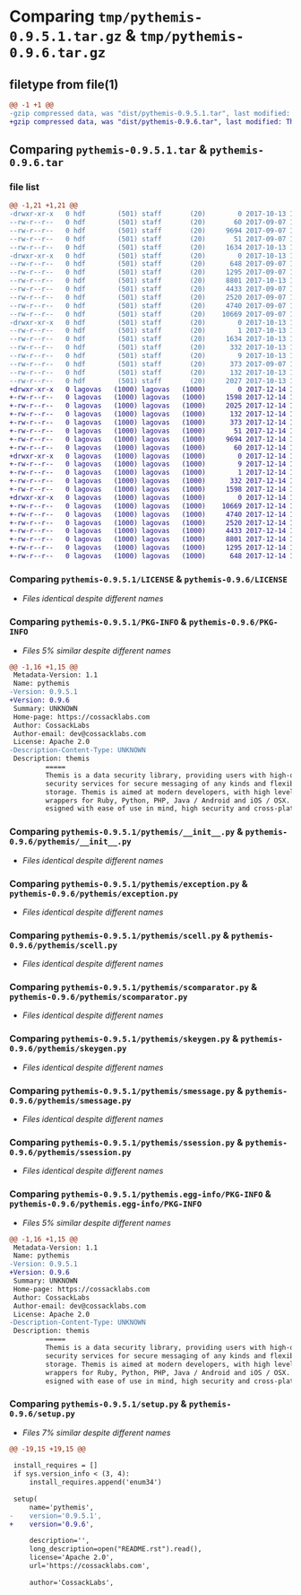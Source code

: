 # Comparing `tmp/pythemis-0.9.5.1.tar.gz` & `tmp/pythemis-0.9.6.tar.gz`

## filetype from file(1)

```diff
@@ -1 +1 @@
-gzip compressed data, was "dist/pythemis-0.9.5.1.tar", last modified: Fri Oct 13 15:50:43 2017, max compression
+gzip compressed data, was "dist/pythemis-0.9.6.tar", last modified: Thu Dec 14 10:12:18 2017, max compression
```

## Comparing `pythemis-0.9.5.1.tar` & `pythemis-0.9.6.tar`

### file list

```diff
@@ -1,21 +1,21 @@
-drwxr-xr-x   0 hdf        (501) staff       (20)        0 2017-10-13 15:50:43.000000 pythemis-0.9.5.1/
--rw-r--r--   0 hdf        (501) staff       (20)       60 2017-09-07 11:25:47.000000 pythemis-0.9.5.1/AUTHORS
--rw-r--r--   0 hdf        (501) staff       (20)     9694 2017-09-07 11:25:47.000000 pythemis-0.9.5.1/LICENSE
--rw-r--r--   0 hdf        (501) staff       (20)       51 2017-09-07 11:25:47.000000 pythemis-0.9.5.1/MANIFEST.in
--rw-r--r--   0 hdf        (501) staff       (20)     1634 2017-10-13 15:50:43.000000 pythemis-0.9.5.1/PKG-INFO
-drwxr-xr-x   0 hdf        (501) staff       (20)        0 2017-10-13 15:50:43.000000 pythemis-0.9.5.1/pythemis/
--rw-r--r--   0 hdf        (501) staff       (20)      648 2017-09-07 11:58:48.000000 pythemis-0.9.5.1/pythemis/__init__.py
--rw-r--r--   0 hdf        (501) staff       (20)     1295 2017-09-07 11:58:48.000000 pythemis-0.9.5.1/pythemis/exception.py
--rw-r--r--   0 hdf        (501) staff       (20)     8801 2017-10-13 13:33:41.000000 pythemis-0.9.5.1/pythemis/scell.py
--rw-r--r--   0 hdf        (501) staff       (20)     4433 2017-09-07 11:58:48.000000 pythemis-0.9.5.1/pythemis/scomparator.py
--rw-r--r--   0 hdf        (501) staff       (20)     2520 2017-09-07 11:58:48.000000 pythemis-0.9.5.1/pythemis/skeygen.py
--rw-r--r--   0 hdf        (501) staff       (20)     4740 2017-09-07 11:58:48.000000 pythemis-0.9.5.1/pythemis/smessage.py
--rw-r--r--   0 hdf        (501) staff       (20)    10669 2017-09-07 11:58:48.000000 pythemis-0.9.5.1/pythemis/ssession.py
-drwxr-xr-x   0 hdf        (501) staff       (20)        0 2017-10-13 15:50:43.000000 pythemis-0.9.5.1/pythemis.egg-info/
--rw-r--r--   0 hdf        (501) staff       (20)        1 2017-10-13 15:50:42.000000 pythemis-0.9.5.1/pythemis.egg-info/dependency_links.txt
--rw-r--r--   0 hdf        (501) staff       (20)     1634 2017-10-13 15:50:42.000000 pythemis-0.9.5.1/pythemis.egg-info/PKG-INFO
--rw-r--r--   0 hdf        (501) staff       (20)      332 2017-10-13 15:50:43.000000 pythemis-0.9.5.1/pythemis.egg-info/SOURCES.txt
--rw-r--r--   0 hdf        (501) staff       (20)        9 2017-10-13 15:50:42.000000 pythemis-0.9.5.1/pythemis.egg-info/top_level.txt
--rw-r--r--   0 hdf        (501) staff       (20)      373 2017-09-07 11:25:47.000000 pythemis-0.9.5.1/README.rst
--rw-r--r--   0 hdf        (501) staff       (20)      132 2017-10-13 15:50:43.000000 pythemis-0.9.5.1/setup.cfg
--rw-r--r--   0 hdf        (501) staff       (20)     2027 2017-10-13 15:49:30.000000 pythemis-0.9.5.1/setup.py
+drwxr-xr-x   0 lagovas   (1000) lagovas   (1000)        0 2017-12-14 10:12:18.000000 pythemis-0.9.6/
+-rw-r--r--   0 lagovas   (1000) lagovas   (1000)     1598 2017-12-14 10:12:18.000000 pythemis-0.9.6/PKG-INFO
+-rw-r--r--   0 lagovas   (1000) lagovas   (1000)     2025 2017-12-14 10:11:17.000000 pythemis-0.9.6/setup.py
+-rw-r--r--   0 lagovas   (1000) lagovas   (1000)      132 2017-12-14 10:12:18.000000 pythemis-0.9.6/setup.cfg
+-rw-r--r--   0 lagovas   (1000) lagovas   (1000)      373 2017-12-14 10:10:46.000000 pythemis-0.9.6/README.rst
+-rw-r--r--   0 lagovas   (1000) lagovas   (1000)       51 2017-12-14 10:10:46.000000 pythemis-0.9.6/MANIFEST.in
+-rw-r--r--   0 lagovas   (1000) lagovas   (1000)     9694 2017-12-14 10:10:46.000000 pythemis-0.9.6/LICENSE
+-rw-r--r--   0 lagovas   (1000) lagovas   (1000)       60 2017-12-14 10:10:46.000000 pythemis-0.9.6/AUTHORS
+drwxr-xr-x   0 lagovas   (1000) lagovas   (1000)        0 2017-12-14 10:12:18.000000 pythemis-0.9.6/pythemis.egg-info/
+-rw-r--r--   0 lagovas   (1000) lagovas   (1000)        9 2017-12-14 10:12:18.000000 pythemis-0.9.6/pythemis.egg-info/top_level.txt
+-rw-r--r--   0 lagovas   (1000) lagovas   (1000)        1 2017-12-14 10:12:18.000000 pythemis-0.9.6/pythemis.egg-info/dependency_links.txt
+-rw-r--r--   0 lagovas   (1000) lagovas   (1000)      332 2017-12-14 10:12:18.000000 pythemis-0.9.6/pythemis.egg-info/SOURCES.txt
+-rw-r--r--   0 lagovas   (1000) lagovas   (1000)     1598 2017-12-14 10:12:18.000000 pythemis-0.9.6/pythemis.egg-info/PKG-INFO
+drwxr-xr-x   0 lagovas   (1000) lagovas   (1000)        0 2017-12-14 10:12:18.000000 pythemis-0.9.6/pythemis/
+-rw-r--r--   0 lagovas   (1000) lagovas   (1000)    10669 2017-12-14 10:10:46.000000 pythemis-0.9.6/pythemis/ssession.py
+-rw-r--r--   0 lagovas   (1000) lagovas   (1000)     4740 2017-12-14 10:10:46.000000 pythemis-0.9.6/pythemis/smessage.py
+-rw-r--r--   0 lagovas   (1000) lagovas   (1000)     2520 2017-12-14 10:10:46.000000 pythemis-0.9.6/pythemis/skeygen.py
+-rw-r--r--   0 lagovas   (1000) lagovas   (1000)     4433 2017-12-14 10:10:46.000000 pythemis-0.9.6/pythemis/scomparator.py
+-rw-r--r--   0 lagovas   (1000) lagovas   (1000)     8801 2017-12-14 10:10:46.000000 pythemis-0.9.6/pythemis/scell.py
+-rw-r--r--   0 lagovas   (1000) lagovas   (1000)     1295 2017-12-14 10:10:46.000000 pythemis-0.9.6/pythemis/exception.py
+-rw-r--r--   0 lagovas   (1000) lagovas   (1000)      648 2017-12-14 10:10:46.000000 pythemis-0.9.6/pythemis/__init__.py
```

### Comparing `pythemis-0.9.5.1/LICENSE` & `pythemis-0.9.6/LICENSE`

 * *Files identical despite different names*

### Comparing `pythemis-0.9.5.1/PKG-INFO` & `pythemis-0.9.6/PKG-INFO`

 * *Files 5% similar despite different names*

```diff
@@ -1,16 +1,15 @@
 Metadata-Version: 1.1
 Name: pythemis
-Version: 0.9.5.1
+Version: 0.9.6
 Summary: UNKNOWN
 Home-page: https://cossacklabs.com
 Author: CossackLabs
 Author-email: dev@cossacklabs.com
 License: Apache 2.0
-Description-Content-Type: UNKNOWN
 Description: themis
         =====
         Themis is a data security library, providing users with high-quality 
         security services for secure messaging of any kinds and flexible data 
         storage. Themis is aimed at modern developers, with high level OOP 
         wrappers for Ruby, Python, PHP, Java / Android and iOS / OSX. It is d
         esigned with ease of use in mind, high security and cross-platform
```

### Comparing `pythemis-0.9.5.1/pythemis/__init__.py` & `pythemis-0.9.6/pythemis/__init__.py`

 * *Files identical despite different names*

### Comparing `pythemis-0.9.5.1/pythemis/exception.py` & `pythemis-0.9.6/pythemis/exception.py`

 * *Files identical despite different names*

### Comparing `pythemis-0.9.5.1/pythemis/scell.py` & `pythemis-0.9.6/pythemis/scell.py`

 * *Files identical despite different names*

### Comparing `pythemis-0.9.5.1/pythemis/scomparator.py` & `pythemis-0.9.6/pythemis/scomparator.py`

 * *Files identical despite different names*

### Comparing `pythemis-0.9.5.1/pythemis/skeygen.py` & `pythemis-0.9.6/pythemis/skeygen.py`

 * *Files identical despite different names*

### Comparing `pythemis-0.9.5.1/pythemis/smessage.py` & `pythemis-0.9.6/pythemis/smessage.py`

 * *Files identical despite different names*

### Comparing `pythemis-0.9.5.1/pythemis/ssession.py` & `pythemis-0.9.6/pythemis/ssession.py`

 * *Files identical despite different names*

### Comparing `pythemis-0.9.5.1/pythemis.egg-info/PKG-INFO` & `pythemis-0.9.6/pythemis.egg-info/PKG-INFO`

 * *Files 5% similar despite different names*

```diff
@@ -1,16 +1,15 @@
 Metadata-Version: 1.1
 Name: pythemis
-Version: 0.9.5.1
+Version: 0.9.6
 Summary: UNKNOWN
 Home-page: https://cossacklabs.com
 Author: CossackLabs
 Author-email: dev@cossacklabs.com
 License: Apache 2.0
-Description-Content-Type: UNKNOWN
 Description: themis
         =====
         Themis is a data security library, providing users with high-quality 
         security services for secure messaging of any kinds and flexible data 
         storage. Themis is aimed at modern developers, with high level OOP 
         wrappers for Ruby, Python, PHP, Java / Android and iOS / OSX. It is d
         esigned with ease of use in mind, high security and cross-platform
```

### Comparing `pythemis-0.9.5.1/setup.py` & `pythemis-0.9.6/setup.py`

 * *Files 7% similar despite different names*

```diff
@@ -19,15 +19,15 @@
 
 install_requires = []
 if sys.version_info < (3, 4):
     install_requires.append('enum34')
 
 setup(
     name='pythemis',
-    version='0.9.5.1',
+    version='0.9.6',
 
     description='',
     long_description=open("README.rst").read(),
     license='Apache 2.0',
     url='https://cossacklabs.com',
 
     author='CossackLabs',
```


